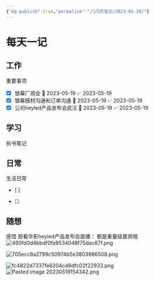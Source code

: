 ```yaml
---
{"dg-publish":true,"permalink":"/1闪念笔记/2023-05-19/"}
---
```


# 每天一记


## 工作
重要事项
- [x] 银幕厂周会 📅 2023-05-19 ✅ 2023-05-19
- [x] 银幕膜材沟通和订单沟通 📅 2023-05-19 ✅ 2023-05-19
- [x] 公司heyled产品发布会武汉 📅 2023-05-19 ✅ 2023-05-19

## 学习
拆书笔记


## 日常
生活日常
- [ ] 
- [ ] 


## 随想
感悟
观看华影heyled产品发布会直播：
都是重量级嘉宾哦
![460fd0d4bbdf0fa9534048f75dac67f.png](/img/user/asset/460fd0d4bbdf0fa9534048f75dac67f.png)

![705ecc8a2799c50974b5e3803986508.png](/img/user/asset/705ecc8a2799c50974b5e3803986508.png)

![fc4822d7337fe8204cd8dfc02f22933.png](/img/user/asset/fc4822d7337fe8204cd8dfc02f22933.png)
![Pasted image 20230519154342.png](/img/user/asset/Pasted%20image%2020230519154342.png)

